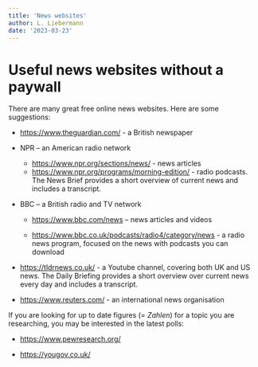 ```yaml
---
title: 'News websites'
author: L. Liebermann
date: '2023-03-23'
---
```


# Useful news websites without a paywall

There are many great free online news websites. Here are some suggestions:

- https://www.theguardian.com/  - a British newspaper

- NPR – an American radio network

    - <https://www.npr.org/sections/news/>  - news articles
    - <https://www.npr.org/programs/morning-edition/>  - radio podcasts. The News Brief provides a short overview of current news and includes a transcript.

- BBC – a British radio and TV network

   - <https://www.bbc.com/news>  – news articles and videos

   - <https://www.bbc.co.uk/podcasts/radio4/category/news>  - a radio news program, focused on the news with podcasts you can download

- <https://tldrnews.co.uk/> - a Youtube channel, covering both UK and US news. The Daily Briefing provides a short overview over current news every day and includes a transcript.

- <https://www.reuters.com/> - an international news organisation

If you are looking for up to date figures (= _Zahlen_) for a topic you are researching, you may be interested in the latest polls:

- <https://www.pewresearch.org/>

- <https://yougov.co.uk/>

